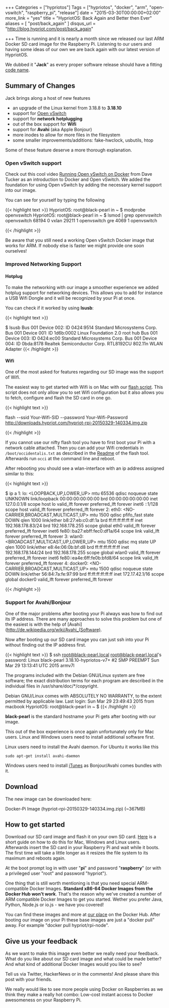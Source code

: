 +++
Categories = ["hypriotos"]
Tags = ["hypriotos", "docker", "arm", "open-vswitch", "raspberry_pi", "release"]
date = "2015-03-30T00:00:00+02:00"
more_link = "yes"
title = "HypriotOS: Back Again and Better then Ever"
aliases = [ "post/back_again" ]
disqus_url = "http://blog.hypriot.com/post/back_again"

+++
Time is running and it is nearly a month since we released our last ARM Docker SD card image for the Raspberry Pi.
Listening to our users and having some ideas of our own we are back again with our latest version of HypriotOS.

We dubbed it "__Jack__" as every proper software release should have a fitting [code name](http://royal.pingdom.com/2010/05/27/the-developer-obsession-with-code-names-114-interesting-examples/).
<!--more-->

## Summary of Changes
Jack brings along a host of new features

- an upgrade of the Linux kernel from 3.18.8 to __3.18.10__
- support for [Open vSwitch](http://openvswitch.org/)
- support for __network hotplugging__
- out of the box support for __Wifi__
- support for __Avahi__ (aka Apple Bonjour)
- more inodes to allow for more files in the filesystem
- some smaller improvements/additions: fake-hwclock, usbutils, htop

Some of these feature deserve a more thorough explanation.

### Open vSwitch support
Check out this cool video [Running Open vSwitch on Docker](https://www.youtube.com/watch?v=sBy0NVBPc9g) from Dave Tucker as an introduction to Docker and Open vSwitch.
We added the foundation for using Open vSwitch by adding the necessary kernel support into our image.

You can see for yourself by typing the following

{{< highlight text >}}
HypriotOS: root@black-pearl in ~
$ modprobe openvswitch
HypriotOS: root@black-pearl in ~
$ lsmod | grep openvswitch
openvswitch            68194  0
vxlan                  29211  1 openvswitch
gre                     4069  1 openvswitch

{{< /highlight >}}

Be aware that you still need a working Open vSwitch Docker image that works for ARM.
If nobody else is faster we might provide one soon ourselves!


### Improved Networking Support

#### Hotplug
To make the networking with our image a smoother experience we added hotplug support for networking devices.
This allows you to add for instance a USB Wifi Dongle and it will be recognized by your Pi at once.

You can check if it worked by using __lsusb__:

{{< highlight text >}}

$ lsusb
Bus 001 Device 002: ID 0424:9514 Standard Microsystems Corp.
Bus 001 Device 001: ID 1d6b:0002 Linux Foundation 2.0 root hub
Bus 001 Device 003: ID 0424:ec00 Standard Microsystems Corp.
Bus 001 Device 004: ID 0bda:8178 Realtek Semiconductor Corp. RTL8192CU 802.11n WLAN Adapter
{{< /highlight >}}

#### Wifi
One of the most asked for features regarding our SD image was the support of Wifi.

The easiest way to get started with Wifi is on Mac with our [flash script](https://github.com/hypriot/flash).
This script does not only allow you to set Wifi configuration but it also allows you to fetch, configure and flash the SD card in one go.

{{< highlight text >}}

flash --ssid Your-Wifi-SID --password Your-Wifi-Password http://downloads.hypriot.com/hypriot-rpi-20150329-140334.img.zip

{{< /highlight >}}

If you cannot use our nifty flash tool you have to first boot your Pi with a network cable attached.
Then you can add your Wifi credentials in `/boot/occidentalis.txt` as described in the [Readme](https://github.com/hypriot/flash#occidentalistxt) of the flash tool.
Afterwards run `occi` at the command line and reboot.

After rebooting you should see a wlan-interface with an ip address assigned similar to this:

{{< highlight text >}}

$ ip a
1: lo: <LOOPBACK,UP,LOWER_UP> mtu 65536 qdisc noqueue state UNKNOWN
    link/loopback 00:00:00:00:00:00 brd 00:00:00:00:00:00
    inet 127.0.0.1/8 scope host lo
       valid_lft forever preferred_lft forever
    inet6 ::1/128 scope host
       valid_lft forever preferred_lft forever
2: eth0: <NO-CARRIER,BROADCAST,MULTICAST,UP> mtu 1500 qdisc pfifo_fast state DOWN qlen 1000
    link/ether b8:27:eb:c0:df:1a brd ff:ff:ff:ff:ff:ff
    inet 192.168.178.83/24 brd 192.168.178.255 scope global eth0
       valid_lft forever preferred_lft forever
    inet6 fe80::ba27:ebff:fec0:df1a/64 scope link
       valid_lft forever preferred_lft forever
3: wlan0: <BROADCAST,MULTICAST,UP,LOWER_UP> mtu 1500 qdisc mq state UP qlen 1000
    link/ether e8:4e:06:0b:bf:d8 brd ff:ff:ff:ff:ff:ff
    inet 192.168.178.144/24 brd 192.168.178.255 scope global wlan0
       valid_lft forever preferred_lft forever
    inet6 fe80::ea4e:6ff:fe0b:bfd8/64 scope link
       valid_lft forever preferred_lft forever
4: docker0: <NO-CARRIER,BROADCAST,MULTICAST,UP> mtu 1500 qdisc noqueue state DOWN
    link/ether 56:84:7a:fe:97:99 brd ff:ff:ff:ff:ff:ff
    inet 172.17.42.1/16 scope global docker0
       valid_lft forever preferred_lft forever

{{< /highlight >}}

### Support for Avahi/Bonjour
One of the major problems after booting your Pi always was how to find out its IP address.
There are many approaches to solve this problem but one of the easiest is with the help of [Avahi](http://de.wikipedia.org/wiki/Avahi_(Software).

Now after booting up our SD card image you can just ssh into your Pi without finding out the IP address first.

{{< highlight text >}}
$ ssh root@black-pearl.local
root@black-pearl.local's password:
Linux black-pearl 3.18.10-hypriotos-v7+ #2 SMP PREEMPT Sun Mar 29 13:13:41 UTC 2015 armv7l

The programs included with the Debian GNU/Linux system are free software;
the exact distribution terms for each program are described in the
individual files in /usr/share/doc/*/copyright.

Debian GNU/Linux comes with ABSOLUTELY NO WARRANTY, to the extent
permitted by applicable law.
Last login: Sun Mar 29 23:49:43 2015 from macbook
HypriotOS: root@black-pearl in ~
$
{{< /highlight >}}

__black-pearl__ is the standard hostname your Pi gets after booting with our image.

This out of the box experience is once again unfortunately only for Mac users.
Linux and Windows users need to install additional software first.

Linux users need to install the Avahi daemon. For Ubuntu it works like this

`sudo apt-get install avahi-daemon`

Windows users need to install [iTunes](https://www.apple.com/de/itunes/download/) as Bonjour/Avahi comes bundles with it.

## Download
The new image can be downloaded here:

Docker-Pi Image (hypriot-rpi-20150329-140334.img.zip) (~367MB)  

## How to get started
Download our SD card image and flash it on your own SD card. [Here](http://computers.tutsplus.com/articles/how-to-flash-an-sd-card-for-raspberry-pi--mac-53600) is a short guide on how to do this for Mac, Windows and Linux users. Afterwards insert the SD card in your Raspberry Pi and wait while it boots. The first time will take a little longer as it resizes the file system to its maximum and reboots again.

At the boot prompt log in with user "__pi__" and password "__raspberry__" (or with a privileged user "root" and password "hypriot").

One thing that is still worth mentioning is that you need special ARM-compatible Docker Images.
__Standard x86-64 Docker Images from the Docker Hub won't work__. That's the reason why we've created a number of ARM compatible Docker Images to get you started. Wether you prefer Java, Python, Node.js or io.js - we have you covered!

You can find these images and more at [our place](https://registry.hub.docker.com/repos/hypriot/) on the Docker Hub. After booting our image on your Pi these base images are just a "docker pull" away. For example "docker pull hypriot/rpi-node".

## Give us your feedback
As we want to make this image even better we really need your feedback. What do you like about our SD card image and what could be made better? And what kind of additional Docker Images would you like to see?

Tell us via Twitter, HackerNews or in the comments!
And please share this post with your friends.

We really would like to see more people using Docker on Raspberries as we think they make a really hot combo:
Low-cost instant access to Docker awesomeness on your Raspberry Pi.
